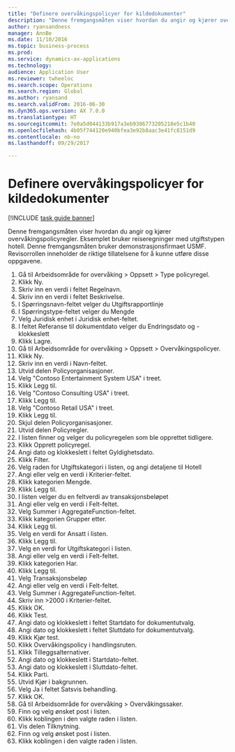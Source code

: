 ```yaml
--- 
title: "Definere overvåkingspolicyer for kildedokumenter"
description: "Denne fremgangsmåten viser hvordan du angir og kjører overvåkingspolicyregler."
author: ryansandness
manager: AnnBe
ms.date: 11/10/2016
ms.topic: business-process
ms.prod: 
ms.service: dynamics-ax-applications
ms.technology: 
audience: Application User
ms.reviewer: twheeloc
ms.search.scope: Operations
ms.search.region: Global
ms.author: ryansand
ms.search.validFrom: 2016-06-30
ms.dyn365.ops.version: AX 7.0.0
ms.translationtype: HT
ms.sourcegitcommit: 7e0a5d044133b917a3eb9386773205218e5c1b40
ms.openlocfilehash: 4b05f744120e940bfea3e92b8aac3e41fc8151d9
ms.contentlocale: nb-no
ms.lasthandoff: 09/29/2017

---
```

# <a name="define-audit-policies-for-source-documents"></a>Definere overvåkingspolicyer for kildedokumenter

[!INCLUDE [task guide banner](../../includes/task-guide-banner.md)]

Denne fremgangsmåten viser hvordan du angir og kjører overvåkingspolicyregler. Eksemplet bruker reiseregninger med utgiftstypen hotell. Denne fremgangsmåten bruker demonstrasjonsfirmaet USMF. Revisorrollen inneholder de riktige tillatelsene for å kunne utføre disse oppgavene.

1. Gå til Arbeidsområde for overvåking > Oppsett > Type policyregel.
2. Klikk Ny.
3. Skriv inn en verdi i feltet Regelnavn.
4. Skriv inn en verdi i feltet Beskrivelse.
5. I Spørringsnavn-feltet velger du Utgiftsrapportlinje
6. I Spørringstype-feltet velger du Mengde
7. Velg Juridisk enhet i Juridisk enhet-feltet.
8. I feltet Referanse til dokumentdato velger du Endringsdato og -klokkeslett
9. Klikk Lagre.
10. Gå til Arbeidsområde for overvåking > Oppsett > Overvåkingspolicyer.
11. Klikk Ny.
12. Skriv inn en verdi i Navn-feltet.
13. Utvid delen Policyorganisasjoner.
14. Velg "Contoso Entertainment System USA" i treet.
15. Klikk Legg til.
16. Velg "Contoso Consulting USA" i treet.
17. Klikk Legg til.
18. Velg "Contoso Retail USA" i treet.
19. Klikk Legg til.
20. Skjul delen Policyorganisasjoner.
21. Utvid delen Policyregler.
22. I listen finner og velger du policyregelen som ble opprettet tidligere.
23. Klikk Opprett policyregel.
24. Angi dato og klokkeslett i feltet Gyldighetsdato.
25. Klikk Filter.
26. Velg raden for Utgiftskategori i listen, og angi detaljene til Hotell
27. Angi eller velg en verdi i Kriterier-feltet.
28. Klikk kategorien Mengde.
29. Klikk Legg til.
30. I listen velger du en feltverdi av transaksjonsbeløpet
31. Angi eller velg en verdi i Felt-feltet.
32. Velg Summer i AggregateFunction-feltet.
33. Klikk kategorien Grupper etter.
34. Klikk Legg til.
35. Velg en verdi for Ansatt i listen. 
36. Klikk Legg til.
37. Velg en verdi for Utgiftskategori i listen.
38. Angi eller velg en verdi i Felt-feltet.
39. Klikk kategorien Har.
40. Klikk Legg til.
41. Velg Transaksjonsbeløp
42. Angi eller velg en verdi i Felt-feltet.
43. Velg Summer i AggregateFunction-feltet.
44. Skriv inn >2000 i Kriterier-feltet.
45. Klikk OK.
46. Klikk Test.
47. Angi dato og klokkeslett i feltet Startdato for dokumentutvalg.
48. Angi dato og klokkeslett i feltet Sluttdato for dokumentutvalg.
49. Klikk Kjør test.
50. Klikk Overvåkingspolicy i handlingsruten.
51. Klikk Tilleggsalternativer.
52. Angi dato og klokkeslett i Startdato-feltet.
53. Angi dato og klokkeslett i Sluttdato-feltet.
54. Klikk Parti.
55. Utvid Kjør i bakgrunnen.
56. Velg Ja i feltet Satsvis behandling.
57. Klikk OK.
58. Gå til Arbeidsområde for overvåking > Overvåkingssaker.
59. Finn og velg ønsket post i listen.
60. Klikk koblingen i den valgte raden i listen.
61. Vis delen Tilknytning.
62. Finn og velg ønsket post i listen.
63. Klikk koblingen i den valgte raden i listen.


